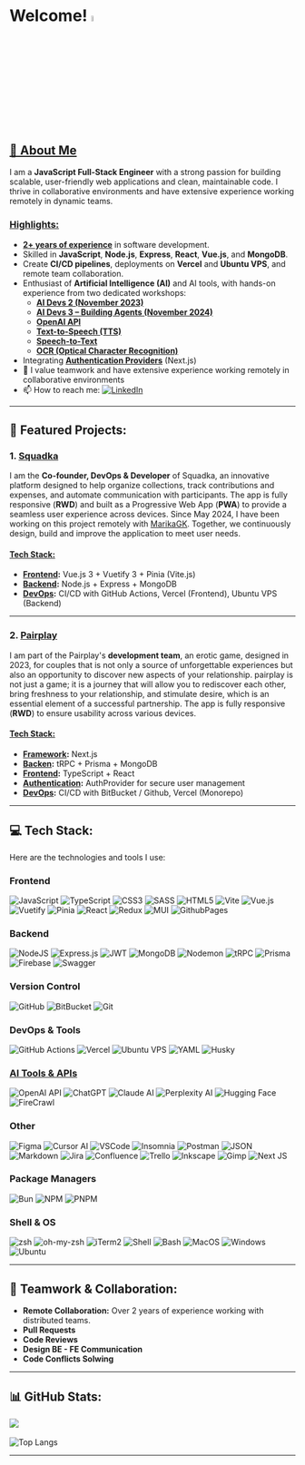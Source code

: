 # Welcome! <img src="https://media.giphy.com/media/hvRJCLFzcasrR4ia7z/giphy.gif" width="5%">

## [💼 About Me](pplx://action/followup)
I am a **JavaScript Full-Stack Engineer** with a strong passion for building scalable, user-friendly web applications and clean, maintainable code. I thrive in collaborative environments and have extensive experience working remotely in dynamic teams.

### [Highlights:](pplx://action/followup)
- **[2+ years of experience](pplx://action/followup)** in software development.
- Skilled in **JavaScript**, **Node.js**, **Express**, **React**, **Vue.js**, and **MongoDB**.
- Create **CI/CD pipelines**, deployments on **Vercel** and **Ubuntu VPS**, and remote team collaboration.
- Enthusiast of **Artificial Intelligence (AI)** and AI tools, with hands-on experience from two dedicated workshops:  
  - **[AI Devs 2 (November 2023)](pplx://action/followup)**  
  - **[AI Devs 3 – Building Agents (November 2024)](pplx://action/followup)**
  - **[OpenAI API](pplx://action/followup)**  
  - **[Text-to-Speech (TTS)](pplx://action/followup)**  
  - **[Speech-to-Text](pplx://action/followup)**  
  - **[OCR (Optical Character Recognition)](pplx://action/followup)** 
- Integrating **[Authentication Providers](pplx://action/followup)** (Next.js)
- 🤝 I value teamwork and have extensive experience working remotely in collaborative environments  
- 📫 How to reach me: [![LinkedIn](https://img.shields.io/badge/LinkedIn-%230077B5.svg?logo=linkedin&logoColor=white)](https://linkedin.com/in/marcin-bołtruczyk-664853273/)

---

## 🚀 Featured Projects:
### 1. [Squadka](https://squadka.pl)
I am the **Co-founder, DevOps & Developer** of Squadka, an innovative platform designed to help organize collections, track contributions and expenses, and automate communication with participants. The app is fully responsive (**RWD**) and built as a Progressive Web App (**PWA**) to provide a seamless user experience across devices. Since May 2024, I have been working on this project remotely with [MarikaGK](https://github.com/MarikaGK). Together, we continuously design, build and improve the application to meet user needs.

#### [Tech Stack:](pplx://action/followup)
- **[Frontend](pplx://action/followup):** Vue.js 3 + Vuetify 3 + Pinia (Vite.js)  
- **[Backend](pplx://action/followup):** Node.js + Express + MongoDB  
- **[DevOps](pplx://action/followup):** CI/CD with GitHub Actions, Vercel (Frontend), Ubuntu VPS (Backend)  

---

### 2. [Pairplay](https://pairplay.fun)
I am part of the Pairplay's **development team**, an erotic game, designed in 2023, for couples that is not only a source of unforgettable experiences but also an opportunity to discover new aspects of your relationship. pairplay is not just a game; it is a journey that will allow you to rediscover each other, bring freshness to your relationship, and stimulate desire, which is an essential element of a successful partnership. The app is fully responsive (**RWD**) to ensure usability across various devices. 

#### [Tech Stack:](pplx://action/followup)
- **[Framework](pplx://action/followup):** Next.js  
- **[Backen](pplx://action/followup):** tRPC + Prisma + MongoDB  
- **[Frontend](pplx://action/followup):** TypeScript + React  
- **[Authentication](pplx://action/followup):** AuthProvider for secure user management 
- **[DevOps](pplx://action/followup):** CI/CD with BitBucket / Github, Vercel (Monorepo)

---


## 💻 Tech Stack:
Here are the technologies and tools I use:

### Frontend
![JavaScript](https://img.shields.io/badge/javascript-%23323330.svg?style=for-the-badge&logo=javascript&logoColor=%23F7DF1E) 
![TypeScript](https://img.shields.io/badge/TypeScript-%23007ACC.svg?style=for-the-badge&logo=typescript&logoColor=white)
![CSS3](https://img.shields.io/badge/css3-%231572B6.svg?style=for-the-badge&logo=css3&logoColor=white) 
![SASS](https://img.shields.io/badge/SASS-hotpink.svg?style=for-the-badge&logo=SASS&logoColor=white) 
![HTML5](https://img.shields.io/badge/html5-%23E34F26.svg?style=for-the-badge&logo=html5&logoColor=white) 
![Vite](https://img.shields.io/badge/vite-%23646CFF.svg?style=for-the-badge&logo=vite&logoColor=white) 
![Vue.js](https://img.shields.io/badge/Vue.js-%234FC08D.svg?style=for-the-badge&logo=vuedotjs&logoColor=white)
![Vuetify](https://img.shields.io/badge/Vuetify-%231867C0.svg?style=for-the-badge&logo=vuetify&logoColor=white)
![Pinia](https://img.shields.io/badge/Pinia-%23EFD535.svg?style=for-the-badge&logo=pinia&logoColor=black)
![React](https://img.shields.io/badge/React-%2361DAFB.svg?style=for-the-badge&logo=react&logoColor=white)
![Redux](https://img.shields.io/badge/redux-%23593d88.svg?style=for-the-badge&logo=redux&logoColor=white) 
![MUI](https://img.shields.io/badge/MUI-%230081CB.svg?style=for-the-badge&logo=mui&logoColor=white) 
![GithubPages](https://img.shields.io/badge/github%20pages-121013?style=for-the-badge&logo=github&logoColor=white) 

### Backend
![NodeJS](https://img.shields.io/badge/Node.js-%236DA55F.svg?style=for-the-badge&logo=node.js&logoColor=white)
![Express.js](https://img.shields.io/badge/Express.js-%23404D59.svg?style=for-the-badge&logo=express&logoColor=%2361DAFB)
![JWT](https://img.shields.io/badge/JWT-black?style=for-the-badge&logo=JSON%20web%20tokens) 
![MongoDB](https://img.shields.io/badge/MongoDB-%234ea94b.svg?style=for-the-badge&logo=mongodb&logoColor=white)
![Nodemon](https://img.shields.io/badge/NODEMON-%23323330.svg?style=for-the-badge&logo=nodemon&logoColor=%BBDEAD) 
![tRPC](https://img.shields.io/badge/tRPC-%23000000.svg?style=for-the-badge&logo=trpc&logoColor=%23FFFFFF)
![Prisma](https://img.shields.io/badge/Prisma-%232D3748.svg?style=for-the-badge&logo=prisma&logoColor=%23FFFFFF)
![Firebase](https://img.shields.io/badge/firebase-%23039BE5.svg?style=for-the-badge&logo=firebase) 
![Swagger](https://img.shields.io/badge/Swagger-%2385EA2D.svg?style=for-the-badge&logo=swagger&logoColor=%23FFFFFF)

### Version Control
![GitHub](https://img.shields.io/badge/GitHub-%23181717.svg?style=for-the-badge&logo=github&logoColor=%23FFFFFF)
![BitBucket](https://img.shields.io/badge/BitBucket-blue?style=for-the-badge&logo=bitbucket&logoColor=%23FFFFFF)
![Git](https://img.shields.io/badge/Git-F05032?style=for-the-badge&logo=git&logoColor=%23FFFFFF)

### DevOps & Tools
![GitHub Actions](https://img.shields.io/badge/GitHub%20Actions-%232088FF.svg?style=for-the-badge&logo=githubactions&logoColor=white)
![Vercel](https://img.shields.io/badge/Vercel-%23000000.svg?style=for-the-badge&logo=vercel&logoColor=white)
![Ubuntu VPS](https://img.shields.io/badge/VPS-Ubuntu-E95420?style=for-the-badge&logo=ubuntu&logoColor=white)
![YAML](https://img.shields.io/badge/YAML-%23000000.svg?style=for-the-badge&logo=yaml&logoColor=%23FFFFFF)
![Husky](https://img.shields.io/badge/Husky-%232C3E50.svg?style=for-the-badge&logo=npm&logoColor=%23FFFFFF)

### [AI Tools & APIs](pplx://action/followup)
![OpenAI API](https://img.shields.io/badge/OpenAI%20API-%2312100E.svg?style=for-the-badge&logo=openai&logoColor=%23FFFFFF)
![ChatGPT](https://img.shields.io/badge/ChatGPT-%2347A248.svg?style=for-the-badge&logo=openai&logoColor=%23FFFFFF)
![Claude AI](https://img.shields.io/badge/Claude%20AI-black?style=for-the-badge)
![Perplexity AI](https://img.shields.io/badge/Perplexity%20AI-blue?style=for-the-badge)
![Hugging Face](https://img.shields.io/badge/Hugging%20Face-%23FFCC33.svg?style=for-the-badge&logo=huggingface&logoColor=%23FFFFFF)
![FireCrawl](https://img.shields.io/badge/FireCrawl-orange?style=for-the-badge)

### Other
![Figma](https://img.shields.io/badge/figma-%23F24E1E.svg?style=for-the-badge&logo=figma&logoColor=white) 
![Cursor AI](https://img.shields.io/badge/Cursor%20AI-black?style=for-the-badge)
![VSCode](https://img.shields.io/badge/VSCode-%23007ACC.svg?style=for-the-badge&logo=visualstudiocode&logoColor=%23FFFFFF) 
![Insomnia](https://img.shields.io/badge/Insomnia-black?style=for-the-badge&logo=insomnia&logoColor=5849BE) 
![Postman](https://img.shields.io/badge/Postman-FF6C37?style=for-the-badge&logo=postman&logoColor=white) 
![JSON](https://img.shields.io/badge/JSON-%23000000.svg?style=for-the-badge&logo=json&logoColor=%23FFFFFF)
![Markdown](https://img.shields.io/badge/markdown-%23000000.svg?style=for-the-badge&logo=markdown&logoColor=white) 
![Jira](https://img.shields.io/badge/jira-%230A0FFF.svg?style=for-the-badge&logo=jira&logoColor=white) 
![Confluence](https://img.shields.io/badge/confluence-%23172BF4.svg?style=for-the-badge&logo=confluence&logoColor=white)
![Trello](https://img.shields.io/badge/Trello-%23026AA7.svg?style=for-the-badge&logo=Trello&logoColor=white) 
![Inkscape](https://img.shields.io/badge/Inkscape-e0e0e0?style=for-the-badge&logo=inkscape&logoColor=080A13) 
![Gimp](https://img.shields.io/badge/Gimp-657D8B?style=for-the-badge&logo=gimp&logoColor=FFFFFF) 
![Next JS](https://img.shields.io/badge/Next-black?style=for-the-badge&logo=next.js&logoColor=white)  

### Package Managers
![Bun](https://img.shields.io/badge/Bun-%23000000.svg?style=for-the-badge&logo=bun&logoColor=white) 
![NPM](https://img.shields.io/badge/NPM-%23CB3837.svg?style=for-the-badge&logo=npm&logoColor=white) 
![PNPM](https://img.shields.io/badge/pnpm-%234a4a4a.svg?style=for-the-badge&logo=pnpm&logoColor=f69220)

### Shell & OS
![zsh](https://img.shields.io/badge/zsh-%23181717.svg?style=for-the-badge&logo=zsh&logoColor=%23FFFFFF)
![oh-my-zsh](https://img.shields.io/badge/oh_my_zsh-%23181717.svg?style=for-the-badge&logo=zsh&logoColor=%23FFFFFF)
![iTerm2](https://img.shields.io/badge/iTerm2-black?style=for-the-badge)
![Shell](https://img.shields.io/badge/Shell-black?style=for-the-badge) 
![Bash](https://img.shields.io/badge/Bash-%234EAA25.svg?style=for-the-badge)
![MacOS](https://img.shields.io/badge/MacOS-%23000000.svg?style=for-the-badge&logo=apple&logoColor=%23FFFFFF)
![Windows](https://img.shields.io/badge/Windows-%230078D6.svg?style=for-the-badge&logo=windows11&logoColor=%23FFFFFF)
![Ubuntu](https://img.shields.io/badge/Ubuntu-%23E95420.svg?style=for-the-badge&logo=ubuntu&logoColor=white)

---

## 🤝 Teamwork & Collaboration:
- **Remote Collaboration:** Over 2 years of experience working with distributed teams.  
- **Pull Requests**
- **Code Reviews** 
- **Design BE - FE Communication** 
- **Code Conflicts Solwing** 

---

## 📊 GitHub Stats: <img src="https://komarev.com/ghpvc/?username=MarcinBolt&style=square&color=blue" alt=""/>
![](https://github-readme-streak-stats.herokuapp.com/?user=MarcinBolt&theme=transparent&hide_border=true)  
<br/>
![Top Langs](https://github-readme-stats.vercel.app/api/top-langs/?username=MarcinBolt&theme=transparent&hide_border=true&include_all_commits=true&count_private=true&layout=donut)

---
